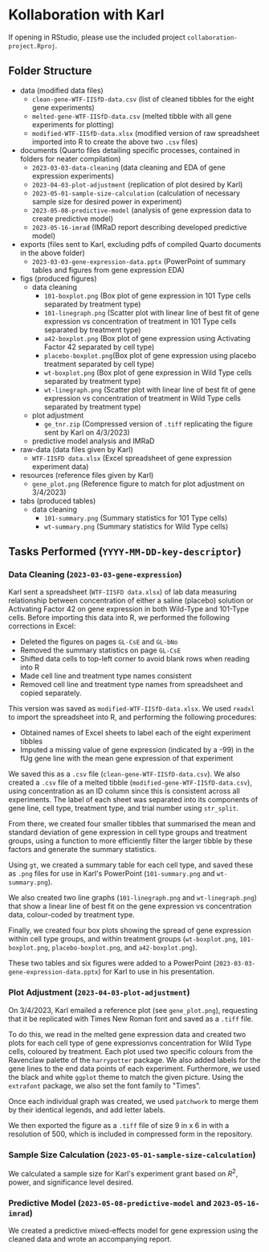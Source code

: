 # Kollaboration with Karl

If opening in RStudio, please use the included project `collaboration-project.Rproj`.

## Folder Structure
* data (modified data files)
   * `clean-gene-WTF-IISfD-data.csv` (list of cleaned tibbles for the eight gene experiments)
   * `melted-gene-WTF-IISfD-data.csv` (melted tibble with all gene experiments for plotting)
   * `modified-WTF-IISfD-data.xlsx` (modified version of raw spreadsheet imported into R to create the above two `.csv` files)
* documents (Quarto files detailing specific processes, contained in folders for neater compilation)
  * `2023-03-03-data-cleaning` (data cleaning and EDA of gene expression experiments)
  * `2023-04-03-plot-adjustment` (replication of plot desired by Karl)
  * `2023-05-01-sample-size-calculation` (calculation of necessary sample size for desired power in experiment)
  * `2023-05-08-predictive-model` (analysis of gene expression data to create predictive model)
  * `2023-05-16-imrad` (IMRaD report describing developed predictive model)
* exports (files sent to Karl, excluding pdfs of compiled Quarto documents in the above folder)
  * `2023-03-03-gene-expression-data.pptx` (PowerPoint of summary tables and figures from gene expression EDA)
* figs (produced figures)
   * data cleaning
       * `101-boxplot.png` (Box plot of gene expression in 101 Type cells separated by treatment type)
       * `101-linegraph.png` (Scatter plot with linear line of best fit of gene expression vs concentration of treatment in 101 Type cells separated by treatment type)
       * `a42-boxplot.png` (Box plot of gene expression using Activating Factor 42 separated by cell type)
       * `placebo-boxplot.png`(Box plot of gene expression using placebo treatment separated by cell type)
       * `wt-boxplot.png` (Box plot of gene expression in Wild Type cells separated by treatment type)
       * `wt-linegraph.png` (Scatter plot with linear line of best fit of gene expression vs concentration of treatment in Wild Type cells separated by treatment type)
   * plot adjustment
       * `ge_tnr.zip` (Compressed version of `.tiff` replicating the figure sent by Karl on 4/3/2023)
   * predictive model analysis and IMRaD       
* raw-data (data files given by Karl)
   * `WTF-IISFD data.xlsx` (Excel spreadsheet of gene expression experiment data)
* resources (reference files given by Karl)
   * `gene_plot.png` (Reference figure to match for plot adjustment on 3/4/2023)
* tabs (produced tables)
    * data cleaning
       * `101-summary.png` (Summary statistics for 101 Type cells)
       * `wt-summary.png` (Summary statistics for Wild Type cells)

## Tasks Performed (`YYYY-MM-DD-key-descriptor`)
### Data Cleaning (`2023-03-03-gene-expression`)
Karl sent a spreadsheet (`WTF-IISFD data.xlsx`) of lab data measuring relationship between
concentration of either a saline (placebo) solution or Activating Factor 42 on gene expression in both Wild-Type and 101-Type cells. Before importing this data into R, we performed the following corrections in Excel:
* Deleted the figures on pages `GL-CsE` and `GL-bNo`
* Removed the summary statistics on page `GL-CsE`
* Shifted data cells to top-left corner to avoid blank rows when reading into R
* Made cell line and treatment type names consistent
* Removed cell line and treatment type names from spreadsheet and copied separately. 

This version was saved as `modified-WTF-IISfD-data.xlsx`. We used `readxl` to import the spreadsheet into R, and performing the following procedures:
* Obtained names of Excel sheets to label each of the eight experiment tibbles
* Imputed a missing value of gene expression (indicated by a -99) in the fUg gene line with the mean gene expression of that experiment 

We saved this as a `.csv` file (`clean-gene-WTF-IISfD-data.csv`). We also created a 
`.csv` file of a melted tibble (`modified-gene-WTF-IISfD-data.csv`), using concentration as an ID column 
since this is consistent across all experiments. The label of each sheet was separated 
into its components of gene line, cell type, treatment type, and trial number using `str_split`.

From there, we created four smaller tibbles that summarised the mean and standard deviation of 
gene expression in cell type groups and treatment groups, using a function to more efficiently 
filter the larger tibble by these factors and generate the summary statistics.

Using `gt`, we created a summary table for each cell type, and saved these as `.png` files 
for use in Karl's PowerPoint (`101-summary.png` and `wt-summary.png`). 

We also created two 
line graphs (`101-linegraph.png` and `wt-linegraph.png`) that show a linear line of best 
fit on the gene expression vs concentration data, colour-coded by treatment type. 

Finally, we created four box plots showing the spread of gene expression within cell type 
groups, and within treatment groups (`wt-boxplot.png`, `101-boxplot.png`, `placebo-boxplot.png`, 
and `a42-boxplot.png`).

These two tables and six figures were added to a PowerPoint (`2023-03-03-gene-expression-data.pptx`) 
for Karl to use in his presentation.

### Plot Adjustment (`2023-04-03-plot-adjustment`)
On 3/4/2023, Karl emailed a reference plot (see  `gene_plot.png`), requesting that it be replicated 
with Times New Roman font and saved as a `.tiff` file.

To do this, we read in the melted gene expression data and created two plots for each cell type 
of gene expressionvs concentration for Wild Type cells, coloured by treatment. Each plot used two 
specific colours from the Ravenclaw palette of the `harrypotter` package. We also added labels 
for the gene lines to the end data points of each experiment. Furthermore, we used the black and 
white `ggplot` theme to match the given picture. Using the `extrafont` package, we also set the 
font family to "Times".

Once each individual graph was created, we used `patchwork` to merge them by their identical 
legends, and add letter labels.

We then exported the figure as a `.tiff` file of size 9 in x 6 in with a resolution of 500, which is included in compressed form in the repository.

### Sample Size Calculation (`2023-05-01-sample-size-calculation`)
We calculated a sample size for Karl's experiment grant based on $R^2$, power, and
significance level desired.

### Predictive Model (`2023-05-08-predictive-model` and `2023-05-16-imrad`)
We created a predictive mixed-effects model for gene expression using the cleaned 
data and wrote an accompanying report.
